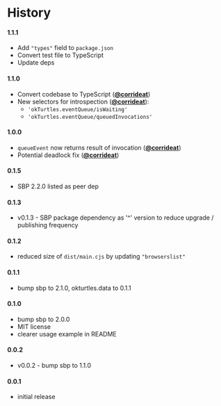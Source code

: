 # History

#### 1.1.1

- Add `"types"` field to `package.json`
- Convert test file to TypeScript
- Update deps

#### 1.1.0

- Convert codebase to TypeScript ([**@corrideat**](https://github.com/corrideat))
- New selectors for introspection ([**@corrideat**](https://github.com/corrideat)):
  - `'okTurtles.eventQueue/isWaiting'`
  - `'okTurtles.eventQueue/queuedInvocations'`

#### 1.0.0

- `queueEvent` now returns result of invocation ([**@corrideat**](https://github.com/corrideat))
- Potential deadlock fix ([**@corrideat**](https://github.com/corrideat))

#### 0.1.5

- SBP 2.2.0 listed as peer dep

#### 0.1.3

- v0.1.3 - SBP package dependency as '^' version to reduce upgrade / publishing frequency

#### 0.1.2

- reduced size of `dist/main.cjs` by updating `"browserslist"`

#### 0.1.1

- bump sbp to 2.1.0, okturtles.data to 0.1.1

#### 0.1.0

- bump sbp to 2.0.0
- MIT license
- clearer usage example in README


#### 0.0.2

- v0.0.2 - bump sbp to 1.1.0

#### 0.0.1

- initial release
